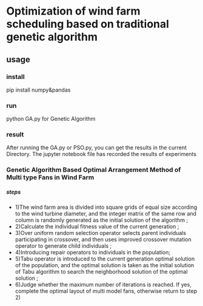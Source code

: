 # Optimization of wind farm scheduling based on traditional genetic algorithm
 
## usage

### install

  pip install numpy&pandas

### run
  python GA.py for Genetic Algorithm

### result
  After running the GA.py or PSO.py, you can get the results in the current Directory.
  The jupyter notebook file has recorded the results of experiments


### Genetic Algorithm Based Optimal Arrangement Method of Multi type Fans in Wind Farm
##### steps
- 1)The wind farm area is divided into square grids of equal size according to the wind turbine diameter, and the integer matrix of the same row and column is randomly generated as the initial solution of the algorithm ;
- 2)Calculate the individual fitness value of the current generation ;
- 3)Over uniform random selection operator selects parent individuals participating in crossover, and then uses improved crossover mutation operator to generate child individuals ;
- 4)Introducing repair operators to individuals in the population;
- 5)Tabu operator is introduced to the current generation optimal solution of the population, and the optimal solution is taken as the initial solution of Tabu algorithm to search the neighborhood solution of the optimal solution ;
- 6)Judge whether the maximum number of iterations is reached. If yes, complete the optimal layout of multi model fans, otherwise return to step 2)


